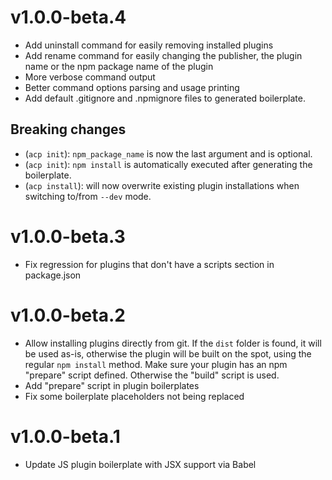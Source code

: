 # v1.0.0-beta.4

- Add uninstall command for easily removing installed plugins
- Add rename command for easily changing the publisher, the plugin name or the npm package name of the plugin
- More verbose command output
- Better command options parsing and usage printing
- Add default .gitignore and .npmignore files to generated boilerplate.

## Breaking changes
- (`acp init`): `npm_package_name` is now the last argument and is optional.
- (`acp init`): `npm install` is automatically executed after generating the boilerplate.
- (`acp install`): will now overwrite existing plugin installations when switching to/from `--dev` mode.

# v1.0.0-beta.3

- Fix regression for plugins that don't have a scripts section in package.json

# v1.0.0-beta.2

- Allow installing plugins directly from git. If the `dist` folder is found, it will be used as-is, otherwise the plugin will be built on the spot, using the regular `npm install` method. Make sure your plugin has an npm "prepare" script defined. Otherwise the "build" script is used.
- Add "prepare" script in plugin boilerplates
- Fix some boilerplate placeholders not being replaced

# v1.0.0-beta.1

- Update JS plugin boilerplate with JSX support via Babel
